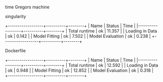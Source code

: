 time Gregors machine

singularity

+------------------+----------+--------+
| Name             | Status   |   Time |
|------------------+----------+--------+
| Total runtime    | ok       | 11.357 |
| Loading in Data  | ok       |  0.142 |
| Model Fitting    | ok       |  7.502 |
| Model Evaluation | ok       |  0.238 |
+------------------+----------+--------+


Dockerfile

+------------------+----------+--------+
| Name             | Status   |   Time |
|------------------+----------+--------+
| Total runtime    | ok       | 12.592 |
| Loading in Data  | ok       |  0.948 |
| Model Fitting    | ok       | 12.852 |
| Model Evaluation | ok       |  0.318 |
+------------------+----------+--------+
